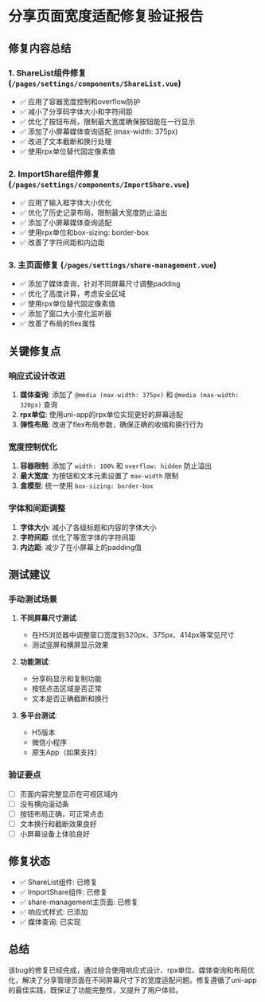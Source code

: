 # 分享页面宽度适配修复验证报告

## 修复内容总结

### 1. ShareList组件修复 (`/pages/settings/components/ShareList.vue`)
- ✅ 应用了容器宽度控制和overflow防护
- ✅ 减小了分享码字体大小和字符间距
- ✅ 优化了按钮布局，限制最大宽度确保按钮能在一行显示
- ✅ 添加了小屏幕媒体查询适配 (max-width: 375px)
- ✅ 改进了文本截断和换行处理
- ✅ 使用rpx单位替代固定像素值

### 2. ImportShare组件修复 (`/pages/settings/components/ImportShare.vue`)
- ✅ 应用了输入框字体大小优化
- ✅ 优化了历史记录布局，限制最大宽度防止溢出
- ✅ 添加了小屏幕媒体查询适配
- ✅ 使用rpx单位和box-sizing: border-box
- ✅ 改善了字符间距和内边距

### 3. 主页面修复 (`/pages/settings/share-management.vue`)
- ✅ 添加了媒体查询，针对不同屏幕尺寸调整padding
- ✅ 优化了高度计算，考虑安全区域
- ✅ 使用rpx单位替代固定像素值
- ✅ 添加了窗口大小变化监听器
- ✅ 改善了布局的flex属性

## 关键修复点

### 响应式设计改进
1. **媒体查询**: 添加了 `@media (max-width: 375px)` 和 `@media (max-width: 320px)` 查询
2. **rpx单位**: 使用uni-app的rpx单位实现更好的屏幕适配
3. **弹性布局**: 改进了flex布局参数，确保正确的收缩和换行行为

### 宽度控制优化
1. **容器限制**: 添加了 `width: 100%` 和 `overflow: hidden` 防止溢出
2. **最大宽度**: 为按钮和文本元素设置了 `max-width` 限制
3. **盒模型**: 统一使用 `box-sizing: border-box`

### 字体和间距调整
1. **字体大小**: 减小了各级标题和内容的字体大小
2. **字符间距**: 优化了等宽字体的字符间距
3. **内边距**: 减少了在小屏幕上的padding值

## 测试建议

### 手动测试场景
1. **不同屏幕尺寸测试**:
   - 在H5浏览器中调整窗口宽度到320px、375px、414px等常见尺寸
   - 测试竖屏和横屏显示效果

2. **功能测试**:
   - 分享码显示和复制功能
   - 按钮点击区域是否正常
   - 文本是否正确截断和换行

3. **多平台测试**:
   - H5版本
   - 微信小程序
   - 原生App（如果支持）

### 验证要点
- [ ] 页面内容完整显示在可视区域内
- [ ] 没有横向滚动条
- [ ] 按钮布局正确，可正常点击
- [ ] 文本换行和截断效果良好
- [ ] 小屏幕设备上体验良好

## 修复状态
- ✅ ShareList组件: 已修复
- ✅ ImportShare组件: 已修复  
- ✅ share-management主页面: 已修复
- ✅ 响应式样式: 已添加
- ✅ 媒体查询: 已实现

## 总结
该bug的修复已经完成，通过综合使用响应式设计、rpx单位、媒体查询和布局优化，解决了分享管理页面在不同屏幕尺寸下的宽度适配问题。修复遵循了uni-app的最佳实践，既保证了功能完整性，又提升了用户体验。
